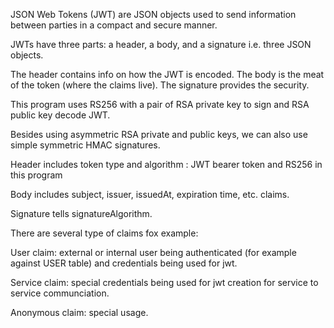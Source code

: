 JSON Web Tokens (JWT) are JSON objects used to send information between parties in a compact and secure manner.

JWTs have three parts: a header, a body, and a signature i.e. three JSON objects.

The header contains info on how the JWT is encoded.
The body is the meat of the token (where the claims live).
The signature provides the security.

This program uses RS256 with a pair of RSA private key to sign and RSA public key decode JWT.

Besides using asymmetric RSA private and public keys, we can also use simple symmetric HMAC signatures.

Header includes token type and algorithm : JWT bearer token and RS256 in this program

Body includes subject, issuer, issuedAt, expiration time, etc. claims.

Signature tells signatureAlgorithm.

There are several type of claims fox example:

User claim: external or internal user being authenticated (for example against USER table) and credentials being used for jwt.

Service claim: special credentials being used for jwt creation for service to service communciation.

Anonymous claim: special usage.

